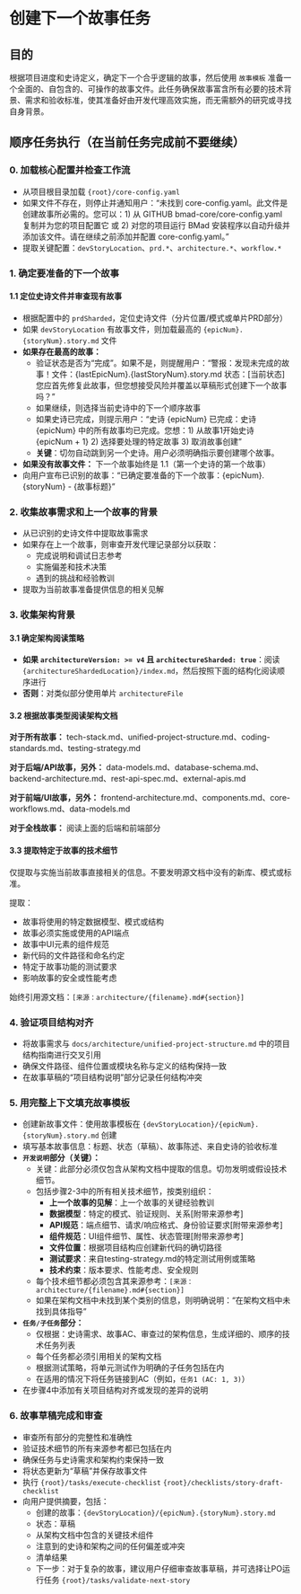 <!-- 由 BMAD™ Core 驱动 -->

# 创建下一个故事任务

## 目的

根据项目进度和史诗定义，确定下一个合乎逻辑的故事，然后使用 `故事模板` 准备一个全面的、自包含的、可操作的故事文件。此任务确保故事富含所有必要的技术背景、需求和验收标准，使其准备好由开发代理高效实施，而无需额外的研究或寻找自身背景。

## 顺序任务执行（在当前任务完成前不要继续）

### 0. 加载核心配置并检查工作流

-   从项目根目录加载 `{root}/core-config.yaml`
-   如果文件不存在，则停止并通知用户：“未找到 core-config.yaml。此文件是创建故事所必需的。您可以：1) 从 GITHUB bmad-core/core-config.yaml 复制并为您的项目配置它 或 2) 对您的项目运行 BMad 安装程序以自动升级并添加该文件。请在继续之前添加并配置 core-config.yaml。”
-   提取关键配置：`devStoryLocation`、`prd.*`、`architecture.*`、`workflow.*`

### 1. 确定要准备的下一个故事

#### 1.1 定位史诗文件并审查现有故事

-   根据配置中的 `prdSharded`，定位史诗文件（分片位置/模式或单片PRD部分）
-   如果 `devStoryLocation` 有故事文件，则加载最高的 `{epicNum}.{storyNum}.story.md` 文件
-   **如果存在最高的故事：**
    -   验证状态是否为“完成”。如果不是，则提醒用户：“警报：发现未完成的故事！文件：{lastEpicNum}.{lastStoryNum}.story.md 状态：[当前状态] 您应首先修复此故事，但您想接受风险并覆盖以草稿形式创建下一个故事吗？”
    -   如果继续，则选择当前史诗中的下一个顺序故事
    -   如果史诗已完成，则提示用户：“史诗 {epicNum} 已完成：史诗 {epicNum} 中的所有故事均已完成。您想：1) 从故事1开始史诗 {epicNum + 1} 2) 选择要处理的特定故事 3) 取消故事创建”
    -   **关键**：切勿自动跳到另一个史诗。用户必须明确指示要创建哪个故事。
-   **如果没有故事文件：** 下一个故事始终是 1.1（第一个史诗的第一个故事）
-   向用户宣布已识别的故事：“已确定要准备的下一个故事：{epicNum}.{storyNum} - {故事标题}”

### 2. 收集故事需求和上一个故事的背景

-   从已识别的史诗文件中提取故事需求
-   如果存在上一个故事，则审查开发代理记录部分以获取：
    -   完成说明和调试日志参考
    -   实施偏差和技术决策
    -   遇到的挑战和经验教训
-   提取为当前故事准备提供信息的相​​关见解

### 3. 收集架构背景

#### 3.1 确定架构阅读策略

-   **如果 `architectureVersion: >= v4` 且 `architectureSharded: true`**：阅读 `{architectureShardedLocation}/index.md`，然后按照下面的结构化阅读顺序进行
-   **否则**：对类似部分使用单片 `architectureFile`

#### 3.2 根据故事类型阅读架构文档

**对于所有故事：** tech-stack.md、unified-project-structure.md、coding-standards.md、testing-strategy.md

**对于后端/API故事，另外：** data-models.md、database-schema.md、backend-architecture.md、rest-api-spec.md、external-apis.md

**对于前端/UI故事，另外：** frontend-architecture.md、components.md、core-workflows.md、data-models.md

**对于全栈故事：** 阅读上面的后端和前端部分

#### 3.3 提取特定于故事的技术细节

仅提取与实施当前故事直接相关的信息。不要发明源文档中没有的新库、模式或标准。

提取：

-   故事将使用的特定数据模型、模式或结构
-   故事必须实施或使用的API端点
-   故事中UI元素的组件规范
-   新代码的文件路径和命名约定
-   特定于故事功能的测试要求
-   影响故事的安全或性能考虑

始终引用源文档：`[来源：architecture/{filename}.md#{section}]`

### 4. 验证项目结构对齐

-   将故事需求与 `docs/architecture/unified-project-structure.md` 中的项目结构指南进行交叉引用
-   确保文件路径、组件位置或模块名称与定义的结构保持一致
-   在故事草稿的“项目结构说明”部分记录任何结构冲突

### 5. 用完整上下文填充故事模板

-   创建新故事文件：使用故事模板在 `{devStoryLocation}/{epicNum}.{storyNum}.story.md` 创建
-   填写基本故事信息：标题、状态（草稿）、故事陈述、来自史诗的验收标准
-   **`开发说明`部分（关键）：**
    -   关键：此部分必须仅包含从架构文档中提取的信息。切勿发明或假设技术细节。
    -   包括步骤2-3中的所有相关技术细节，按类别组织：
        -   **上一个故事的见解**：上一个故事的关键经验教训
        -   **数据模型**：特定的模式、验证规则、关系[附带来源参考]
        -   **API规范**：端点细节、请求/响应格式、身份验证要求[附带来源参考]
        -   **组件规范**：UI组件细节、属性、状态管理[附带来源参考]
        -   **文件位置**：根据项目结构应创建新代码的确切路径
        -   **测试要求**：来自testing-strategy.md的特定测试用例或策略
        -   **技术约束**：版本要求、性能考虑、安全规则
    -   每个技术细节都必须包含其来源参考：`[来源：architecture/{filename}.md#{section}]`
    -   如果在架构文档中未找到某个类别的信息，则明确说明：“在架构文档中未找到具体指导”
-   **`任务/子任务`部分：**
    -   仅根据：史诗需求、故事AC、审查过的架构信息，生成详细的、顺序的技术任务列表
    -   每个任务都必须引用相关的架构文档
    -   根据测试策略，将单元测试作为明确的子任务包括在内
    -   在适用的情况下将任务链接到AC（例如，`任务1 (AC: 1, 3)`）
-   在步骤4中添加有关项目结构对齐或发现的差异的说明

### 6. 故事草稿完成和审查

-   审查所有部分的完整性和准确性
-   验证技术细节的所有来源参考都已包括在内
-   确保任务与史诗需求和架构约束保持一致
-   将状态更新为“草稿”并保存故事文件
-   执行 `{root}/tasks/execute-checklist` `{root}/checklists/story-draft-checklist`
-   向用户提供摘要，包括：
    -   创建的故事：`{devStoryLocation}/{epicNum}.{storyNum}.story.md`
    -   状态：草稿
    -   从架构文档中包含的关键技术组件
    -   注意到的史诗和架构之间的任何偏差或冲突
    -   清单结果
    -   下一步：对于复杂的故事，建议用户仔细审查故事草稿，并可选择让PO运行任务 `{root}/tasks/validate-next-story`
